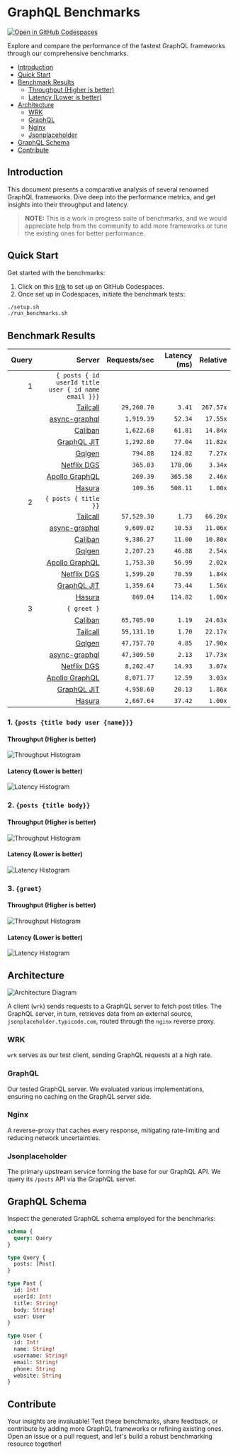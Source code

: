 # GraphQL Benchmarks <!-- omit from toc -->

[![Open in GitHub Codespaces](https://github.com/codespaces/badge.svg)](https://codespaces.new/tailcallhq/graphql-benchmarks)

Explore and compare the performance of the fastest GraphQL frameworks through our comprehensive benchmarks.

- [Introduction](#introduction)
- [Quick Start](#quick-start)
- [Benchmark Results](#benchmark-results)
  - [Throughput (Higher is better)](#throughput-higher-is-better)
  - [Latency (Lower is better)](#latency-lower-is-better)
- [Architecture](#architecture)
  - [WRK](#wrk)
  - [GraphQL](#graphql)
  - [Nginx](#nginx)
  - [Jsonplaceholder](#jsonplaceholder)
- [GraphQL Schema](#graphql-schema)
- [Contribute](#contribute)

[Tailcall]: https://github.com/tailcallhq/tailcall
[Gqlgen]: https://github.com/99designs/gqlgen
[Apollo GraphQL]: https://github.com/apollographql/apollo-server
[Netflix DGS]: https://github.com/netflix/dgs-framework
[Caliban]: https://github.com/ghostdogpr/caliban
[async-graphql]: https://github.com/async-graphql/async-graphql
[Hasura]: https://github.com/hasura/graphql-engine
[GraphQL JIT]: https://github.com/zalando-incubator/graphql-jit

## Introduction

This document presents a comparative analysis of several renowned GraphQL frameworks. Dive deep into the performance metrics, and get insights into their throughput and latency.

> **NOTE:** This is a work in progress suite of benchmarks, and we would appreciate help from the community to add more frameworks or tune the existing ones for better performance.

## Quick Start

Get started with the benchmarks:

1. Click on this [link](https://codespaces.new/tailcallhq/graphql-benchmarks) to set up on GitHub Codespaces.
2. Once set up in Codespaces, initiate the benchmark tests:

```bash
./setup.sh
./run_benchmarks.sh
```

## Benchmark Results

<!-- PERFORMANCE_RESULTS_START -->

| Query | Server | Requests/sec | Latency (ms) | Relative |
|-------:|--------:|--------------:|--------------:|---------:|
| 1 | `{ posts { id userId title user { id name email }}}` |
|| [Tailcall] | `29,260.70` | `3.41` | `267.57x` |
|| [async-graphql] | `1,919.39` | `52.34` | `17.55x` |
|| [Caliban] | `1,622.68` | `61.81` | `14.84x` |
|| [GraphQL JIT] | `1,292.80` | `77.04` | `11.82x` |
|| [Gqlgen] | `794.88` | `124.82` | `7.27x` |
|| [Netflix DGS] | `365.03` | `178.06` | `3.34x` |
|| [Apollo GraphQL] | `269.39` | `365.58` | `2.46x` |
|| [Hasura] | `109.36` | `508.11` | `1.00x` |
| 2 | `{ posts { title }}` |
|| [Tailcall] | `57,529.30` | `1.73` | `66.20x` |
|| [async-graphql] | `9,609.02` | `10.53` | `11.06x` |
|| [Caliban] | `9,386.27` | `11.00` | `10.80x` |
|| [Gqlgen] | `2,207.23` | `46.88` | `2.54x` |
|| [Apollo GraphQL] | `1,753.30` | `56.99` | `2.02x` |
|| [Netflix DGS] | `1,599.20` | `70.59` | `1.84x` |
|| [GraphQL JIT] | `1,359.64` | `73.44` | `1.56x` |
|| [Hasura] | `869.04` | `114.82` | `1.00x` |
| 3 | `{ greet }` |
|| [Caliban] | `65,705.90` | `1.19` | `24.63x` |
|| [Tailcall] | `59,131.10` | `1.70` | `22.17x` |
|| [Gqlgen] | `47,757.70` | `4.85` | `17.90x` |
|| [async-graphql] | `47,309.50` | `2.13` | `17.73x` |
|| [Netflix DGS] | `8,202.47` | `14.93` | `3.07x` |
|| [Apollo GraphQL] | `8,071.77` | `12.59` | `3.03x` |
|| [GraphQL JIT] | `4,958.60` | `20.13` | `1.86x` |
|| [Hasura] | `2,667.64` | `37.42` | `1.00x` |

<!-- PERFORMANCE_RESULTS_END -->



### 1. `{posts {title body user {name}}}`
#### Throughput (Higher is better)

![Throughput Histogram](assets/req_sec_histogram1.png)

#### Latency (Lower is better)

![Latency Histogram](assets/latency_histogram1.png)

### 2. `{posts {title body}}`
#### Throughput (Higher is better)

![Throughput Histogram](assets/req_sec_histogram2.png)

#### Latency (Lower is better)

![Latency Histogram](assets/latency_histogram2.png)

### 3. `{greet}`
#### Throughput (Higher is better)

![Throughput Histogram](assets/req_sec_histogram3.png)

#### Latency (Lower is better)

![Latency Histogram](assets/latency_histogram3.png)

## Architecture

![Architecture Diagram](assets/architecture.png)

A client (`wrk`) sends requests to a GraphQL server to fetch post titles. The GraphQL server, in turn, retrieves data from an external source, `jsonplaceholder.typicode.com`, routed through the `nginx` reverse proxy.

### WRK

`wrk` serves as our test client, sending GraphQL requests at a high rate.

### GraphQL

Our tested GraphQL server. We evaluated various implementations, ensuring no caching on the GraphQL server side.

### Nginx

A reverse-proxy that caches every response, mitigating rate-limiting and reducing network uncertainties.

### Jsonplaceholder

The primary upstream service forming the base for our GraphQL API. We query its `/posts` API via the GraphQL server.

## GraphQL Schema

Inspect the generated GraphQL schema employed for the benchmarks:

```graphql
schema {
  query: Query
}

type Query {
  posts: [Post]
}

type Post {
  id: Int!
  userId: Int!
  title: String!
  body: String!
  user: User
}

type User {
  id: Int!
  name: String!
  username: String!
  email: String!
  phone: String
  website: String
}
```

## Contribute

Your insights are invaluable! Test these benchmarks, share feedback, or contribute by adding more GraphQL frameworks or refining existing ones. Open an issue or a pull request, and let's build a robust benchmarking resource together!
